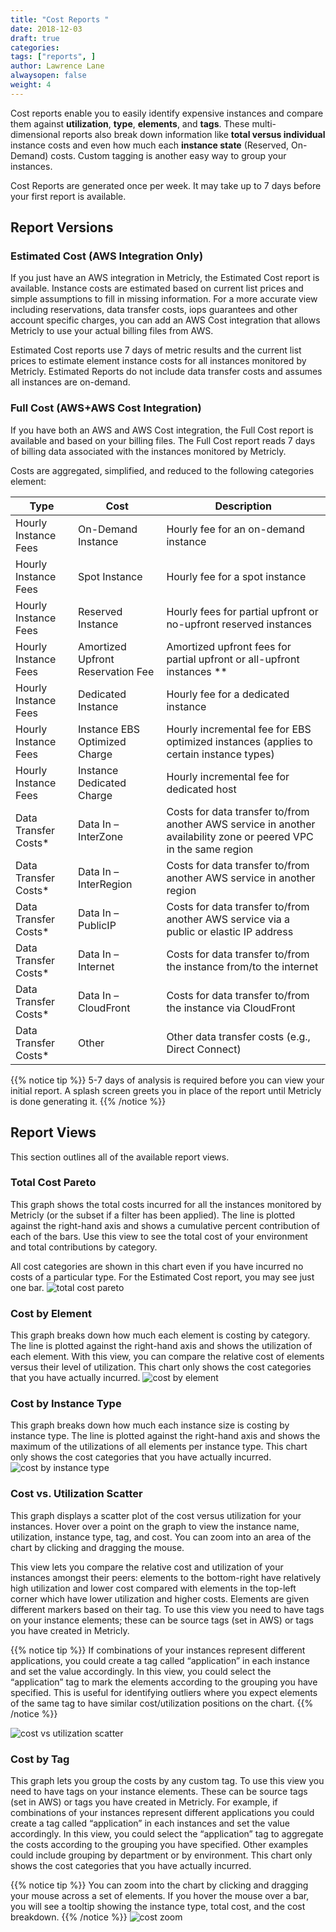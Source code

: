 ```yaml
---
title: "Cost Reports "
date: 2018-12-03
draft: true
categories:
tags: ["reports", ]
author: Lawrence Lane
alwaysopen: false
weight: 4
---
```


Cost reports enable you to easily identify expensive instances and compare them against **utilization**, **type**, **elements**, and **tags**. These multi-dimensional reports also break down information like **total versus individual** instance costs and even how much each **instance state** (Reserved, On-Demand) costs. Custom tagging is another easy way to group your instances.

Cost Reports are generated once per week. It may take up to 7 days before your first report is available.

## Report Versions
### Estimated Cost (AWS Integration Only)
If you just have an AWS integration in Metricly, the Estimated Cost report is available. Instance costs are estimated based on current list prices and simple assumptions to fill in missing information. For a more accurate view including reservations, data transfer costs, iops guarantees and other account specific charges, you can add an AWS Cost integration that allows Metricly to use your actual billing files from AWS.

Estimated Cost reports use 7 days of metric results and the current list prices to estimate element instance costs for all instances monitored by Metricly. Estimated Reports do not include data transfer costs and assumes all instances are on-demand.

### Full Cost (AWS+AWS Cost Integration)
If you have both an AWS and AWS Cost integration, the Full Cost report is available and based on your billing files. The Full Cost report reads 7 days of billing data associated with the instances monitored by Metricly.

Costs are aggregated, simplified, and reduced to the following categories element:

| Type                 | Cost                              | Description                                                                                                       |
|----------------------|-----------------------------------|-------------------------------------------------------------------------------------------------------------------|
| Hourly Instance Fees | On-Demand Instance                | Hourly fee for an on-demand instance                                                                              |
| Hourly Instance Fees | Spot Instance                     | Hourly fee for a spot instance                                                                                    |
| Hourly Instance Fees | Reserved Instance                 | Hourly fees for partial upfront or no-upfront reserved instances                                                  |
| Hourly Instance Fees | Amortized Upfront Reservation Fee | Amortized upfront fees for partial upfront or all-upfront instances **                                            |
| Hourly Instance Fees | Dedicated Instance                | Hourly fee for a dedicated instance                                                                               |
| Hourly Instance Fees | Instance EBS Optimized Charge     | Hourly incremental fee for EBS optimized instances (applies to certain instance types)                            |
| Hourly Instance Fees | Instance Dedicated Charge         | Hourly incremental fee for dedicated host                                                                         |
| Data Transfer Costs* | Data In – InterZone               | Costs for data transfer to/from another AWS service in another availability zone or peered VPC in the same region |
| Data Transfer Costs* | Data In – InterRegion             | Costs for data transfer to/from another AWS service in another region                                             |
| Data Transfer Costs* | Data In – PublicIP                | Costs for data transfer to/from another AWS service via a public or elastic IP address                            |
| Data Transfer Costs* | Data In – Internet                | Costs for data transfer to/from the instance from/to the internet                                                 |
| Data Transfer Costs* | Data In – CloudFront              | Costs for data transfer to/from the instance via CloudFront                                                       |
| Data Transfer Costs* | Other                             | Other data transfer costs (e.g., Direct Connect)                                                                  |

{{% notice tip %}}
5-7 days of analysis is required before you can view your initial report. A splash screen greets you in place of the report until Metricly is done generating it.
{{% /notice %}}
## Report Views
This section outlines all of the available report views.

### Total Cost Pareto
This graph shows the total costs incurred for all the instances monitored by Metricly (or the subset if a filter has been applied). The line is plotted against the right-hand axis and shows a cumulative percent contribution of each of the bars. Use this view to see the total cost of your environment and total contributions by category.

All cost categories are shown in this chart even if you have incurred no costs of a particular type. For the Estimated Cost report, you may see just one bar.
![total cost pareto](/images/reports-cost/total-cost-pareto.png)

### Cost by Element
This graph breaks down how much each element is costing by category. The line is plotted against the right-hand axis and shows the utilization of each element. With this view, you can compare the relative cost of elements versus their level of utilization. This chart only shows the cost categories that you have actually incurred.
![cost by element](/images/reports-cost/cost-by-element.png)

### Cost by Instance Type
This graph breaks down how much each instance size is costing by instance type. The line is plotted against the right-hand axis and shows the maximum of the utilizations of all elements per instance type. This chart only shows the cost categories that you have actually incurred.
![cost by instance type](/images/reports-cost/cost-by-instance-type.png)


### Cost vs. Utilization Scatter
This graph displays a scatter plot of the cost versus utilization for your instances. Hover over a point on the graph to view the instance name, utilization, instance type, tag, and cost. You can zoom into an area of the chart by clicking and dragging the mouse.

This view lets you compare the relative cost and utilization of your instances amongst their peers: elements to the bottom-right have relatively high utilization and lower cost compared with elements in the top-left corner which have lower utilization and higher costs. Elements are given different markers based on their tag. To use this view you need to have tags on your instance elements; these can be source tags (set in AWS) or tags you have created in Metricly.

{{% notice tip %}}
If combinations of your instances represent different applications, you could create a tag called “application” in each instance and set the value accordingly. In this view, you could select the “application” tag to mark the elements according to the grouping you have specified. This is useful for identifying outliers where you expect elements of the same tag to have similar cost/utilization positions on the chart.
{{% /notice %}}

![cost vs utilization scatter](/images/reports-cost/cost-vs-utilization-scatter.png)

### Cost by Tag
This graph lets you group the costs by any custom tag. To use this view you need to have tags on your instance elements. These can be source tags (set in AWS) or tags you have created in Metricly. For example, if combinations of your instances represent different applications you could create a tag called “application” in each instances and set the value accordingly. In this view, you could select the “application” tag to aggregate the costs according to the grouping you have specified. Other examples could include grouping by department or by environment. This chart only shows the cost categories that you have actually incurred.

{{% notice tip %}}
You can zoom into the chart by clicking and dragging your mouse across a set of elements. If you hover the mouse over a bar, you will see a tooltip showing the instance type, total cost, and the cost breakdown.
{{% /notice %}}
![cost zoom](/images/reports-cost/cost-zoom.gif)
